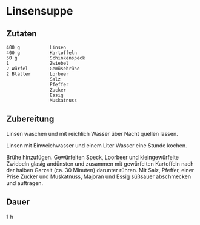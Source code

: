 # Linsensuppe

## Zutaten
    400 g           Linsen
    400 g           Kartoffeln
    50 g            Schinkenspeck
    1               Zwiebel
    2 Würfel        Gemüsebrühe
    2 Blätter       Lorbeer
                    Salz
                    Pfeffer
                    Zucker
                    Essig
                    Muskatnuss
	

## Zubereitung
Linsen waschen und mit reichlich Wasser über Nacht quellen lassen.

Linsen mit Einweichwasser und einem Liter Wasser eine Stunde kochen. 

Brühe hinzufügen. Gewürfelten Speck, Loorbeer und kleingewürfelte Zwiebeln glasig andünsten und zusammen mit gewürfelten Kartoffeln nach der halben Garzeit (ca. 30 Minuten) darunter rühren. Mit Salz, Pfeffer, einer Prise Zucker und Muskatnuss, Majoran und Essig süßsauer abschmecken und auftragen.

## Dauer
1 h
